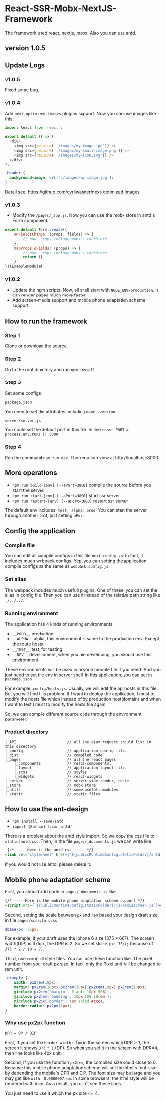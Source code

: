 # React-SSR-Mobx-NextJS-Framework

The framework used react, nextjs, mobx. Also you can use antd.

## version 1.0.5

## Update Logs

### v1.0.5

Fixed some bug.

### v1.0.4

Add `next-optimized-images` plugins support. Now you can use images like this:

``` javascript
import React from 'react';

export default () => (
  <div>
    <img src={require('./images/my-image.jpg')} />
    <img src={require('./images/my-small-image.png')} />
    <img src={require('./images/my-icon.svg')} />
  </div>
);
```

``` css
.Header {
  background-image: url('./images/my-image.jpg');
}
```

Detail see: https://github.com/cyrilwanner/next-optimized-images


### v1.0.3

* Modify the `/pages/_app.js`. Now you can use the mobx store in antd's Form component.

``` javascript
export default Form.create({
    onFieldsChange: (props, fields) => {
        // now, props include mobx's rootStore.
    },
    mapPropsToFields: (props) => {
        // now, props include mobx's rootStore.
        return {}
    }
})(ExampleModule)
```

### v1.0.2

* Update the npm scripts. Now, all shell start with `NODE_ENV=production`. It can render pages much more faster.
* Add screen-media support and mobile phone adaptation scheme support.

## How to run the framework

### Step 1

Clone or download the source.

### Step 2

Go to the root directory and run `npm install`

### Step 3

Set some configs.

`package.json`

You need to set the attributes including `name, version`

`server/server.js`

You could set the default port in this file. In line `const PORT = process.env.PORT || 3000`

### Step 4

Run the command `npm run dev`. Then you can view at http://localhost:3000

## More operations

* `npm run build-[env] [--aPort=3800]` compile the source before you start the server.
* `npm run start-[env] [--aPort=3800]` start ssr server
* `npm run restart-[env] [--aPort=3800]` restart ssr server

The default env includes: `test, alpha, prod`.
You can start the server through another prot, just setting `aPort`.

## Config the application

### Compile file

You can edit all compile configs in this file `next.config.js`. In fact, it includes much webpack configs. Yep, you can setting the application compile configs as the same as `webpack.config.js`.

### Set alias

The webpack includes much usefull plugins. One of these, you can set the alias in config file. Then you can use it instead of the relative path string like `./../../`.

### Running environment

The application has 4 kinds of running environments.

* `__PROD__` production
* `__ALPHA__` alpha, this environment is same to the production env. Except the route hosts
* `__TEST__` test, for testing
* `__DEV__` development, when you are developing, you should use this environment

These environments will be used in anyone module file if you need. And you just need to set the env in server shell. In this application, you can set in `package.json`

For example, `config/hosts.js`. Usually, we will edit the api hosts in this file. But you will find this problem. If I want to deploy the application, I must to modify the hosts file which instead of by production host(domain) and when I want to test I must to modify the hosts file again.

So, we can compile different source code through the environment parameter.

### Product directory

``` shell
|_API                       // all the ajax request should list in this directory
|_config                    // application config files
|_dist                      // compiled code
|_pages                     // all the react pages
    |_components            // react-components. 
    |_layout                // application layout files
    |_scss                  // styles
    |_widgets               // react-widgets
|_server                    // server-side-render, route
|_store                     // mobx store
|_utils                     // some usefull modules
|_static                    // static files
```

## How to use the ant-design

* `npm install --save-antd`
* `import {Button} from 'antd'`

There is a problem about the antd style import. So we copy the css file to `static/antd.css`. Then, in the file `pages/_documents.js` we can write like

``` html
 {/* -----Here is the antd css------ */}
<link rel="stylesheet" href={`${publicRuntimeConfig.staticFolder}/antd.css`} />
```

if you would not use antd, please delete it.

## Mobile phone adaptation scheme

First, you should add code in `pages/_documents.js` like
``` html
{/* -----Here is the mobile phone adaptation scheme support */}
<script src={`${publicRuntimeConfig.staticFolder}/js/mediascreen.js`}></script>
```

Second, setting the scale between `px` and `rem` based your design draft size, in file `pages/scss/fn.scss`

``` scss
$base-px: 75px;
```

For example, if your draft uses the iphone 6 size (375 * 667). The screen width(DIP) is 375px, the DPR is 2. So we set `$base-px: 75px;` because of `375 * 2 / 10 = 75`.

Third, use ```rem``` in all style files. You can use these function like. The pixel number from your draft px size. In fact, only the Pixel unit will be changed to rem unit.

``` scss
.example {
    width: px2rem(10px);
    margin: px2rem(10px) px2rem(10px) px2rem(10px) px2rem(10px);
    @include px2rem('margin', 0 auto 10px 50%);
    @include px2rem('padding', 10px 10% 10rem );
    @include px2px('border', 1px solid #ccc);
    border-radius: px2px(4px);
}
```

### Why use px2px function

``` shell
DPR = DP / DIP
```

First, If you set the `border-width: 1px` in the screen which DPR > 1, the screen it shows `DPR * 1` (DP). So when you set it in the screen with DPR=4, then line looks like 4px unit.

Second, If you use the function `px2rem`, the compiled size could close to 0. Because this mobile phone adaptation scheme will set the html's font-size by depending the mobile's DPR and DIP. The font size may be large and you may get like `with: 0.0000007rem`. In some browsers, the html style will be rendered with `0rem`. As a result, you can't see these lines.

You just need to use it which the px size <= 4.